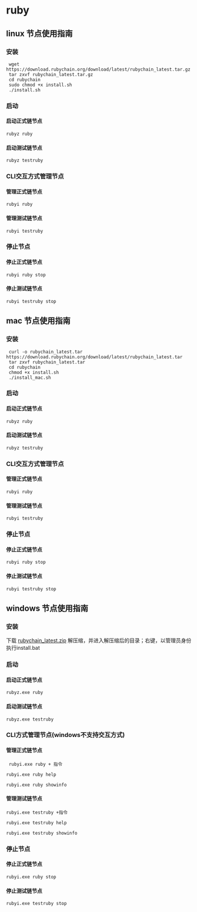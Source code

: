 # ruby

## linux 节点使用指南

### 安装

``` 
 wget https://download.rubychain.org/download/latest/rubychain_latest.tar.gz
 tar zxvf rubychain_latest.tar.gz
 cd rubychain
 sudo chmod +x install.sh
 ./install.sh
```
### 启动

#### 启动正式链节点

` rubyz ruby `

#### 启动测试链节点

` rubyz testruby `

### CLI交互方式管理节点

#### 管理正式链节点

` rubyi ruby `

#### 管理测试链节点

` rubyi testruby `

### 停止节点

#### 停止正式链节点

` rubyi ruby stop `

#### 停止测试链节点

` rubyi testruby stop `

## mac 节点使用指南

### 安装

``` 
 curl -o rubychain_latest.tar https://download.rubychain.org/download/latest/rubychain_latest.tar
 tar zxvf rubychain_latest.tar
 cd rubychain
 chmod +x install.sh
 ./install_mac.sh
```
### 启动

#### 启动正式链节点

` rubyz ruby `

#### 启动测试链节点

` rubyz testruby `

### CLI交互方式管理节点

#### 管理正式链节点

` rubyi ruby `

#### 管理测试链节点

` rubyi testruby `

### 停止节点

#### 停止正式链节点

` rubyi ruby stop `

#### 停止测试链节点

` rubyi testruby stop `

## windows 节点使用指南

### 安装

  下载 [rubychain_latest.zip](https://download.rubychain.org/download/latest/rubychain_latest.zip)
  解压缩，并进入解压缩后的目录；右键，以管理员身份执行install.bat

### 启动

#### 启动正式链节点

` rubyz.exe ruby `

#### 启动测试链节点

` rubyz.exe testruby `

### CLI方式管理节点(windows不支持交互方式)

#### 管理正式链节点

` rubyi.exe ruby + 指令`

` rubyi.exe ruby help `

` rubyi.exe ruby showinfo `

#### 管理测试链节点

` rubyi.exe testruby +指令 `

` rubyi.exe testruby help `

` rubyi.exe testruby showinfo `

### 停止节点

#### 停止正式链节点

` rubyi.exe ruby stop `

#### 停止测试链节点

` rubyi.exe testruby stop `
